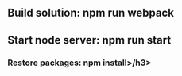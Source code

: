 <h2>Build solution: npm run webpack</h2>
<h2>Start node server: npm run start</h2>

<h3>Restore packages: npm install>/h3>
